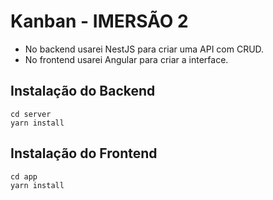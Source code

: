 # Kanban - IMERSÃO 2

- No backend usarei NestJS para criar uma API com CRUD.
- No frontend usarei Angular para criar a interface.

## Instalação do Backend
```
cd server
yarn install
```

## Instalação do Frontend
```
cd app
yarn install
```